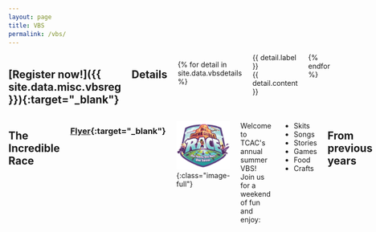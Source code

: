 ```yaml
---
layout: page
title: VBS
permalink: /vbs/
---
```


<div class="row">

<div class="four columns" id="vbs-sidebar" markdown="block">

## [Register now!]({{ site.data.misc.vbsreg }}){:target="_blank"} ##

## Details ##

{% for detail in site.data.vbsdetails %}
<div class="vbs-sidebar-row">
	<div class="vbs-sidebar-label">{{ detail.label }}</div>
	<div class="vbs-sidebar-content">{{ detail.content }}</div>
</div>
{% endfor %}
</div>

<div class="eight columns" markdown="block">

## The Incredible Race ##

### [Flyer](/files/vbsflyer2019.pdf){:target="_blank"} ###

![Incredible Race](/img/vbs-incredible-race-logo.PNG){:class="image-full"}

Welcome to TCAC's annual summer VBS! Join us for a weekend of fun and enjoy:

* Skits
* Songs
* Stories
* Games
* Food
* Crafts

## From previous years ##

![](/img/vbs2018-4.JPG){:class="image-full"}

![](/img/vbs2018-2.JPG){:class="image-full"}

![](/img/vbs2018-3.JPG){:class="image-full"}

![](/img/vbs2018-1.JPG){:class="image-full"}

![](/img/vbs2018-5.JPG){:class="image-full"}

![](/img/vbs2018-6.JPG){:class="image-full"}


</div>
</div>
